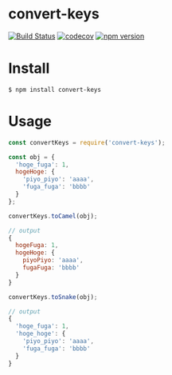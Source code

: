 # convert-keys

[![Build Status](https://travis-ci.org/abouthiroppy/convert-keys.svg?branch=master)](https://travis-ci.org/abouthiroppy/convert-keys)
[![codecov](https://codecov.io/gh/abouthiroppy/convert-keys/branch/master/graph/badge.svg)](https://codecov.io/gh/abouthiroppy/convert-keys)
[![npm version](https://badge.fury.io/js/convert-keys.svg)](https://badge.fury.io/js/convert-keys)

# Install
```
$ npm install convert-keys
```

# Usage
```javascript
const convertKeys = require('convert-keys');

const obj = {
  'hoge_fuga': 1,
  hogeHoge: {
    'piyo_piyo': 'aaaa',
    'fuga_fuga': 'bbbb'
  }
};

convertKeys.toCamel(obj);

// output
{
  hogeFuga: 1,
  hogeHoge: {
    piyoPiyo: 'aaaa',
    fugaFuga: 'bbbb'
  }
}

convertKeys.toSnake(obj);

// output
{
  'hoge_fuga': 1,
  'hoge_hoge': {
    'piyo_piyo': 'aaaa',
    'fuga_fuga': 'bbbb'
  }
}

```
